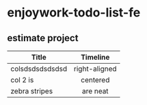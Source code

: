 # enjoywork-todo-list-fe


## estimate project 
| Title         | Timeline      |
| ------------- |:-------------:| 
| colsdsdsdsdsdsd      | right-aligned | 
| col 2 is      | centered      | 
| zebra stripes | are neat      |  


